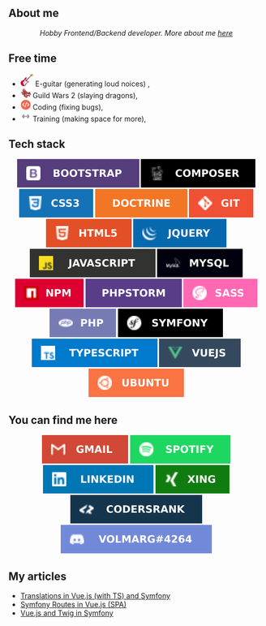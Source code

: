<h2>About me</h2>
<p align="center"><i>Hobby Frontend/Backend developer. More about me <a href="https://github.com/Volmarg/Volmarg/raw/main/data/nope.jpg">here</a></i></p>

<h2>Free time</h2>
<ul><li><img src="data/icons/electric-guitar.png" width="25"> E-guitar (generating loud noices) ,
<li><img src="data/icons/gw2.png" width="20">  Guild Wars 2 (slaying dragons),
<li><img src="data/icons/code.png" width="20"> Coding (fixing bugs),
<li><img src="data/icons/training.png" width="20"> Training (making space for more),</ul>

<h2>Tech stack</h2>
<p float="left" align="center">   
  <img src="data/badges/bootstrap .svg">    
  <img src="data/badges/composer.svg"  >     
  <img src="data/badges/css3.svg" 	   >    
  <img src="data/badges/doctrine.svg"  >    
  <img src="data/badges/git.svg"       >    
  <img src="data/badges/html5.svg" 	   >    
  <img src="data/badges/jquery.svg"    >    
  <img src="data/badges/js.svg" 	   >    
  <img src="data/badges/mysql.svg" 	   >	    
  <img src="data/badges/npm.svg" 	   >    
  <img src="data/badges/phpstorm.svg"  >	    
  <img src="data/badges/sass.svg" 	   >
  <img src="data/badges/php.svg"   >
  <img src="data/badges/symfony.svg"   >
  <img src="data/badges/ts.svg" 	   >
  <img src="data/badges/vuejs.svg" 	   >
  <img src="data/badges/ubuntu.svg"    ></p>

<h2>You can find me here</h2>
<p align="center">
<a href="mailto:dwlodarczyk12@gmail.com" >  <img src="data/badges/gmail.svg"></a>
<a href="https://open.spotify.com/user/volmarg">  <img src="data/badges/spotify.svg"></a>
<a href="https://www.linkedin.com/in/volmarg/">  <img src="data/badges/linkedin.svg"></a>
<a href="https://www.xing.com/profile/Dariusz_Wlodarczyk2">  <img src="data/badges/xing.svg"></a>
<a href="https://profile.codersrank.io/user/volmarg/">  <img src="data/badges/codersrank.svg"></a>
<img src="data/badges/discord.svg">
</p>

<h2>My articles</h2>
<ul>
<li><a href="https://medium.com/@Volmarg/translations-in-vue-js-with-ts-and-symfony-e91b3382acb1">Translations in Vue.js (with TS) and Symfony</a></li>  
<li><a href="https://dzone.com/articles/symfony-routes-in-vuejs-spa">Symfony Routes in Vue.js (SPA)</a></li>  
<li><a href="https://medium.com/@Volmarg/vue-js-and-twig-in-symfony-5c20aef5c57d">Vue.js and Twig in Symfony</a></li>
</ul>

